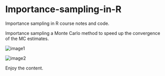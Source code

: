 # Importance-sampling-in-R
Importance sampling in R course notes and code.

Importance sampling a Monte Carlo method to speed up the convergence of the MC estimates.


![image1](/assets/image1.JPG)

![image2](/assets/image2.JPG)


Enjoy the content.
